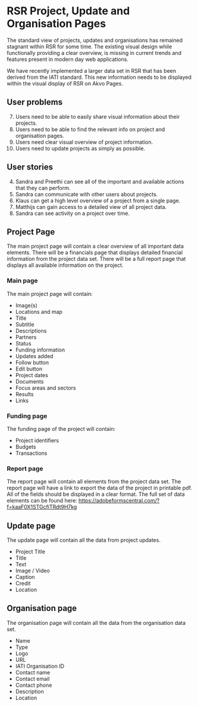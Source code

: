 # RSR Project, Update and Organisation Pages
The standard view of projects, updates and organisations has remained stagnant within RSR for some time. The existing visual design while functionally providing a clear overview, is missing in current trends and features present in modern day web applications.

We have recently implemented a larger data set in RSR that has been derived from the IATI standard. This new information needs to be displayed within the visual display of RSR on Akvo Pages.

## User problems
7. Users need to be able to easily share visual information about their projects.
10. Users need to be able to find the relevant info on project and organisation pages.
11. Users need clear visual overview of project information.
15. Users need to update projects as simply as possible.

## User stories
4. Sandra and Preethi can see all of the important and available actions that they can perform.
6. Sandra can communicate with other users about projects.
7. Klaus can get a high level overview of a project from a single page.
8. Matthijs can gain access to a detailed view of all project data.
9. Sandra can see activity on a project over time.

## Project Page
The main project page will contain a clear overview of all important data elements.
There will be a financials page that displays detailed financial information from the project data set.
There will be a full report page that displays all available information on the project.

### Main page
The main project page will contain:

- Image(s)
- Locations and map
- Title
- Subtitle
- Descriptions
- Partners
- Status
- Funding information
- Updates added
- Follow button
- Edit button
- Project dates
- Documents
- Focus areas and sectors
- Results
- Links

### Funding page
The funding page of the project will contain:

- Project identifiers
- Budgets
- Transactions

### Report page
The report page will contain all elements from the project data set.
The report page will have a link to export the data of the project in printable pdf.
All of the fields should be displayed in a clear format.
The full set of data elements can be found here: https://adobeformscentral.com/?f=kaaF0X1STGcfiTRdt9H7kg

## Update page
The update page will contain all the data from project updates.

- Project Title
- Title
- Text
- Image / Video
- Caption
- Credit
- Location

## Organisation page
The organisation page will contain all the data from the organisation data set.

- Name
- Type
- Logo
- URL
- IATI Organisation ID
- Contact name
- Contact email
- Contact phone
- Description
- Location